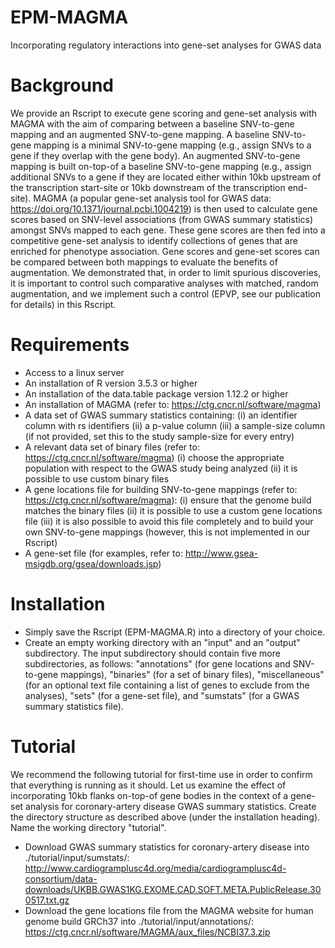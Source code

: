 # EPM-MAGMA
Incorporating regulatory interactions into gene-set analyses for GWAS data

# Background
We provide an Rscript to execute gene scoring and gene-set analysis with MAGMA with the aim of comparing between a baseline SNV-to-gene mapping and
an augmented SNV-to-gene mapping. A baseline SNV-to-gene mapping is a minimal SNV-to-gene mapping (e.g., assign SNVs to a gene if they overlap with
the gene body). An augmented SNV-to-gene mapping is built on-top-of a baseline SNV-to-gene mapping (e.g., assign additional SNVs to a gene if they 
are located either within 10kb upstream of the transcription start-site or 10kb downstream of the transcription end-site). MAGMA (a popular gene-set
analysis tool for GWAS data: https://doi.org/10.1371/journal.pcbi.1004219) is then used to calculate gene scores based on SNV-level associations (from 
GWAS summary statistics) amongst SNVs mapped to each gene. These gene scores are then fed into a competitive gene-set analysis to identify collections
of genes that are enriched for phenotype association. Gene scores and gene-set scores can be compared between both mappings to evaluate the benefits
of augmentation. We demonstrated that, in order to limit spurious discoveries, it is important to control such comparative analyses with matched, 
random augmentation, and we implement such a control (EPVP, see our publication for details) in this Rscript.

# Requirements
- Access to a linux server
- An installation of R version 3.5.3 or higher
- An installation of the data.table package version 1.12.2 or higher
- An installation of MAGMA (refer to: https://ctg.cncr.nl/software/magma)
- A data set of GWAS summary statistics containing:
  (i) an identifier column with rs identifiers
  (ii) a p-value column
  (iii) a sample-size column (if not provided, set this to the study sample-size for every entry)
- A relevant data set of binary files (refer to: https://ctg.cncr.nl/software/magma)
  (i) choose the appropriate population with respect to the GWAS study being analyzed
  (ii) it is possible to use custom binary files
- A gene locations file for building SNV-to-gene mappings (refer to: https://ctg.cncr.nl/software/magma):
  (i) ensure that the genome build matches the binary files
  (ii) it is possible to use a custom gene locations file
  (iii) it is also possible to avoid this file completely and to build your own SNV-to-gene mappings (however, this is not implemented in our Rscript)
- A gene-set file (for examples, refer to: http://www.gsea-msigdb.org/gsea/downloads.jsp)

# Installation
- Simply save the Rscript (EPM-MAGMA.R) into a directory of your choice.
- Create an empty working directory with an "input" and an "output" subdirectory. The input subdirectory should contain five more subdirectories, as follows: 
  "annotations" (for gene locations and SNV-to-gene mappings), "binaries" (for a set of binary files), "miscellaneous" (for an optional text file containing 
  a list of genes to exclude from the analyses), "sets" (for a gene-set file), and "sumstats" (for a GWAS summary statistics file).  

# Tutorial
We recommend the following tutorial for first-time use in order to confirm that everything is running as it should. Let us examine the effect of 
incorporating 10kb flanks on-top-of gene bodies in the context of a gene-set analysis for coronary-artery disease GWAS summary statistics. Create the 
directory structure as described above (under the installation heading). Name the working directory "tutorial".
- Download GWAS summary statistics for coronary-artery disease into ./tutorial/input/sumstats/: http://www.cardiogramplusc4d.org/media/cardiogramplusc4d-consortium/data-downloads/UKBB.GWAS1KG.EXOME.CAD.SOFT.META.PublicRelease.300517.txt.gz
- Download the gene locations file from the MAGMA website for human genome build GRCh37 into ./tutorial/input/annotations/: https://ctg.cncr.nl/software/MAGMA/aux_files/NCBI37.3.zip




